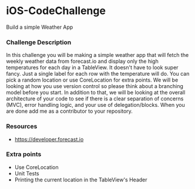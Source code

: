 # iOS-CodeChallenge
Build a simple Weather App

### Challenge Description
In this challenge you will be making a simple weather app that will fetch the weekly weather data from forecast.io and display only the high temperatures for each day in a TableView. It doesn't have to look super fancy. Just a single label for each row with the temperature will do. You can pick a random location or use CoreLocation for extra points. We will be looking at how you use version control so please think about a branching model before you start. In addition to that, we will be looking at the overall architecture of your code to see if there is a clear separation of concerns (MVC), error handling logic, and your use of delegation/blocks. When you are done add me as a contributor to your repository. 

### Resources
- https://developer.forecast.io

### Extra points
- Use CoreLocation
- Unit Tests
- Printing the current location in the TableView's Header

